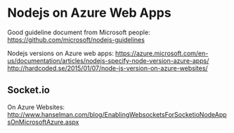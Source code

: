 # Nodejs on Azure Web Apps

Good guideline document from Microsoft people:
https://github.com/microsoft/nodejs-guidelines

Nodejs versions on Azure web apps:
https://azure.microsoft.com/en-us/documentation/articles/nodejs-specify-node-version-azure-apps/
http://hardcoded.se/2015/01/07/node-js-version-on-azure-websites/

## Socket.io
On Azure Websites: http://www.hanselman.com/blog/EnablingWebsocketsForSocketioNodeAppsOnMicrosoftAzure.aspx